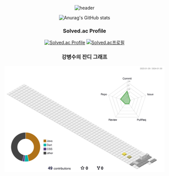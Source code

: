 <div align="center">
  
![header](https://capsule-render.vercel.app/api?type=waving&color=timeAuto&text=강병숩니다)
</div>

<div align="center">
  
![Anurag's GitHub stats](https://github-readme-stats.vercel.app/api?username=Kbyungs&show_icons=true&theme=transparent)
</div>

<div align="center">
  <h3>Solved.ac Profile</h3>
  
  [![Solved.ac Profile](http://mazassumnida.wtf/api/v2/generate_badge?boj=jasonkbs)](https://solved.ac/jasonkbs/)
  [![Solved.ac프로필](http://mazassumnida.wtf/api/generate_badge?boj=jasonkbs)](https://solved.ac/jasonkbs/)
</div>

<div align="center">
  <h3 padding-top ="3000px">강병수의 잔디 그래프</h3>
  
  ![](profile-3d-contrib/profile-season-animate.svg)
</div>
